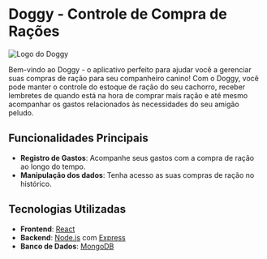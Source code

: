 # Doggy - Controle de Compra de Rações

![Logo do Doggy]([https://drive.google.com/file/d/1514ogzgqO6utW35FEPB8ntxGqcUNqaqI/view?usp=sharing])

Bem-vindo ao Doggy - o aplicativo perfeito para ajudar você a gerenciar suas compras de ração para seu companheiro canino! Com o Doggy, você pode manter o controle do estoque de ração do seu cachorro, receber lembretes de quando está na hora de comprar mais ração e até mesmo acompanhar os gastos relacionados às necessidades do seu amigão peludo.

## Funcionalidades Principais

- **Registro de Gastos**: Acompanhe seus gastos com a compra de ração ao longo do tempo.
- **Manipulação dos dados**: Tenha acesso as suas compras de ração no histórico.

## Tecnologias Utilizadas

- **Frontend**: [React](https://react.dev/)
- **Backend**: [Node.js](https://nodejs.org/) com [Express](https://expressjs.com/)
- **Banco de Dados**: [MongoDB](https://www.mongodb.com/)

